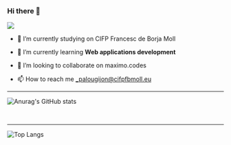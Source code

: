 ### Hi there 👋
![](https://komarev.com/ghpvc/?username=isaacpalou&color=green)

- 🔭 I’m currently studying on CIFP Francesc de Borja Moll

- 🌱 I’m currently learning **Web applications development**

- 👯 I’m looking to collaborate on maximo.codes

- 📫 How to reach me _palougijon@cifpfbmoll.eu
---
![Anurag's GitHub stats](https://github-readme-stats.vercel.app/api?username=isaacpalou&show_icons=true&theme=radical)

<br>

---
![Top Langs](https://github-readme-stats.vercel.app/api/top-langs/?username=isaacpalou&layout=compact)
